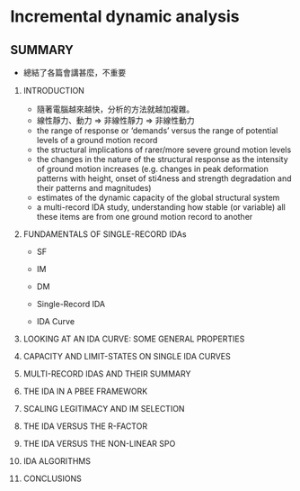 # Incremental dynamic analysis

## SUMMARY

- 總結了各篇會講甚麼，不重要

1. INTRODUCTION

    - 隨著電腦越來越快，分析的方法就越加複雜。
    - 線性靜力、動力 => 非線性靜力 => 非線性動力
    - the range of response or ‘demands’ versus the range of potential levels of a ground motion record
    - the structural implications of rarer/more severe ground motion levels
    - the changes in the nature of the structural response as the intensity of ground motion increases (e.g. changes in peak deformation patterns with height, onset of sti4ness and strength degradation and their patterns and magnitudes)
    - estimates of the dynamic capacity of the global structural system
    - a multi-record IDA study, understanding how stable (or variable) all these items are from one ground motion record to another

2. FUNDAMENTALS OF SINGLE-RECORD IDAs

    - SF

    - IM
    - DM
    - Single-Record IDA
    - IDA Curve

3. LOOKING AT AN IDA CURVE: SOME GENERAL PROPERTIES
4. CAPACITY AND LIMIT-STATES ON SINGLE IDA CURVES
5. MULTI-RECORD IDAS AND THEIR SUMMARY
6. THE IDA IN A PBEE FRAMEWORK
7. SCALING LEGITIMACY AND IM SELECTION
8. THE IDA VERSUS THE R-FACTOR
9. THE IDA VERSUS THE NON-LINEAR SPO
10. IDA ALGORITHMS
11. CONCLUSIONS
